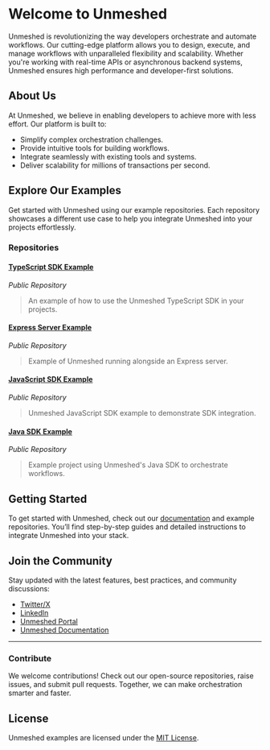 # Welcome to Unmeshed

Unmeshed is revolutionizing the way developers orchestrate and automate workflows. Our cutting-edge platform allows you to design, execute, and manage workflows with unparalleled flexibility and scalability. Whether you're working with real-time APIs or asynchronous backend systems, Unmeshed ensures high performance and developer-first solutions.

## About Us
At Unmeshed, we believe in enabling developers to achieve more with less effort. Our platform is built to:

- Simplify complex orchestration challenges.
- Provide intuitive tools for building workflows.
- Integrate seamlessly with existing tools and systems.
- Deliver scalability for millions of transactions per second.

## Explore Our Examples
Get started with Unmeshed using our example repositories. Each repository showcases a different use case to help you integrate Unmeshed into your projects effortlessly.

### Repositories

#### [TypeScript SDK Example](#)
_Public Repository_
> An example of how to use the Unmeshed TypeScript SDK in your projects.

#### [Express Server Example](https://github.com/unmeshed/express-server-example)
_Public Repository_
> Example of Unmeshed running alongside an Express server.

#### [JavaScript SDK Example](#)
_Public Repository_
> Unmeshed JavaScript SDK example to demonstrate SDK integration.

#### [Java SDK Example](https://github.com/unmeshed/java-sdk-example)
_Public Repository_
> Example project using Unmeshed's Java SDK to orchestrate workflows.

## Getting Started
To get started with Unmeshed, check out our [documentation](https://unmeshed.io/docs/start-here/) and example repositories. You’ll find step-by-step guides and detailed instructions to integrate Unmeshed into your stack.

## Join the Community
Stay updated with the latest features, best practices, and community discussions:

- [Twitter/X](https://x.com/unmeshedio)
- [LinkedIn](https://www.linkedin.com/company/unmeshed-inc)
- [Unmeshed Portal](https://unmeshed.io/)
- [Unmeshed Documentation](https://unmeshed.io/docs/start-here/)

---

### Contribute
We welcome contributions! Check out our open-source repositories, raise issues, and submit pull requests. Together, we can make orchestration smarter and faster.

## License
Unmeshed examples are licensed under the [MIT License](https://opensource.org/licenses/MIT).
